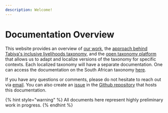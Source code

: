 ```yaml
---
description: Welcome!
---
```


# Documentation Overview

This website provides an overview of [our work](overview/about-tabiya.md), the [approach behind Tabiya's inclusive livelihoods taxonomy](overview/inclusive-livelihoods-taxonomy/), and the [open taxonomy platform](overview/open-taxonomy-platform.md) that allows us to adapt and localize versions of the taxonomy for specific contexts. Each localized taxonomy will have a separate documentation. One can access the documentation on the South African taxonomy [here](https://app.gitbook.com/o/R1Wzhnch8nFln8aM1Aec/s/eqaMpVpo5R72oRYDCE9R/).&#x20;

If you have any questions or comments, please do not hesitate to reach out via [email](mailto:hi@tabiya.tech). You can also create an [issue](https://github.com/tabiya-tech/docs/issues) in the [Github repository](https://github.com/tabiya-tech/docs/) that hosts this documentation.

{% hint style="warning" %}
All documents here represent highly preliminary work in progress.
{% endhint %}
